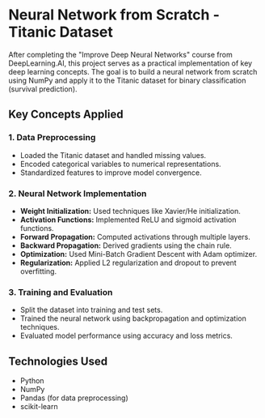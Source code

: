 # Neural Network from Scratch - Titanic Dataset

After completing the "Improve Deep Neural Networks" course from DeepLearning.AI, this project serves as a practical implementation of key deep learning concepts. The goal is to build a neural network from scratch using NumPy and apply it to the Titanic dataset for binary classification (survival prediction).

## Key Concepts Applied

### 1. Data Preprocessing
- Loaded the Titanic dataset and handled missing values.
- Encoded categorical variables to numerical representations.
- Standardized features to improve model convergence.

### 2. Neural Network Implementation
- **Weight Initialization:** Used techniques like Xavier/He initialization.
- **Activation Functions:** Implemented ReLU and sigmoid activation functions.
- **Forward Propagation:** Computed activations through multiple layers.
- **Backward Propagation:** Derived gradients using the chain rule.
- **Optimization:** Used Mini-Batch Gradient Descent with Adam optimizer.
- **Regularization:** Applied L2 regularization and dropout to prevent overfitting.

### 3. Training and Evaluation
- Split the dataset into training and test sets.
- Trained the neural network using backpropagation and optimization techniques.
- Evaluated model performance using accuracy and loss metrics.

## Technologies Used
- Python
- NumPy
- Pandas (for data preprocessing)
- scikit-learn